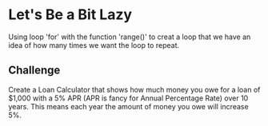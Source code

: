 # Let's Be a Bit Lazy

Using loop 'for' with the function 'range()' to creat a loop that we have an idea of how many times we want the loop to repeat.

## Challenge
Create a Loan Calculator that shows how much money you owe for a loan of $1,000 with a 5% APR (APR is fancy for Annual Percentage Rate) over 10 years.
This means each year the amount of money you owe will increase 5%.
